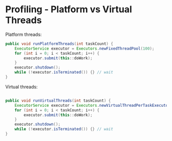 # Profiling - Platform vs Virtual Threads 

Platform threads:

```java
public void runPlatformThreads(int taskCount) {
    ExecutorService executor = Executors.newFixedThreadPool(100);
    for (int i = 0; i < taskCount; i++) {
        executor.submit(this::doWork);
    }
    executor.shutdown();
    while (!executor.isTerminated()) {} // wait
}

```

Virtual threads:

```java

public void runVirtualThreads(int taskCount) {
    ExecutorService executor = Executors.newVirtualThreadPerTaskExecutor();
    for (int i = 0; i < taskCount; i++) {
        executor.submit(this::doWork);
    }
    executor.shutdown();
    while (!executor.isTerminated()) {} // wait
}

```